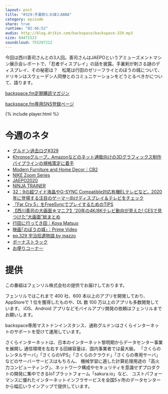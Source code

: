 ```yaml
---
layout: post
title: "#329:手裏剣とお城とABBA"
category: episode
share: true
runtime: "02:46:52"
audio: http://blog.drikin.com/backspace/backspace-329.mp3
size: 84471523
soundcloud: 755297212
---
```


今回は西川善司さんとの3人回。善司さんはJAEPOというアミューズメントマシン展示会レポートで、「忍者ディスプレイ」の話を披露。手裏剣が刺さる謎のディスプレイ、その秘密は？　松尾は行田のゼリーフライとのぼうの城について、ドリキンはスウェーデン人同僚とのコミュニケーションをどうとるべきかについて、語ります。

[backspace.fm定期購読マガジン](https://note.mu/drikin/m/m55ec296b7655)

[backspace.fm専用SNS登録ページ](https://mstdn.guru/invite/3WVHpSMr)

{% include player.html %}

# 今週のネタ
* [グルドン過去ログ#329](https://rbtnn.github.io/mstdn-picker/?instance=mstdn.guru&since_id=103626873025370475&max_id=103627812748973036)
* [Khronosグループ，Amazonなどのネット通販向けの3Dグラフィックス制作パイプラインの規格策定に着手](https://jp.gamesindustry.biz/article/1908/19080502/)
* [Modern Furniture and Home Decor｜CB2](https://www.cb2.com/)
* [NIKE Zoom Series](https://www.nike.com/jp/w/zoom-series-170vv)
* [JAEPO2020](https://www.youtube.com/watch?v=UNWRPrMCeF0&feature=youtu.be)
* [NINJA TRAINER](https://www.ninja-trainer.com/jp/)
* [32：9の超ワイド液晶やG-SYNC Compatible対応有機ELテレビなど，2020年に登場する注目のゲーマー向けディスプレイ＆テレビをチェック](https://www.4gamer.net/games/450/G045087/20200124065/)
* [「Far Cry 5」をFreeSyncでプレイするためのTIPS](https://www.4gamer.net/games/295/G029549/20180510121/)
* [【西川善司の大画面☆マニア】'20年の4K/8Kテレビ動向が見えた! CESで見つけた“大画面”総まとめ](https://av.watch.impress.co.jp/docs/series/dg/1233818.html)
* [行田に行ってき田｜Koya Matsuo](https://note.com/mazzo/n/n9264484f38be)
* [映画｢のぼうの城｣｜Prime Video](https://www.amazon.co.jp/dp/B00FIXBD32)
* [ep.329 宇治拾遺物語 by mazzo](https://note.com/mazzo/n/nef291e53141b)
* [ボーナストラック](https://note.com/backspacefm/n/n765d6ce2833e)
* [お便りコーナー](https://forms.gle/xrQkbsqxp8Ge7tN17)

# 提供

この番組はフェンリル株式会社の提供でお届けしております。

フェンリルではこれまで 400 社、600 本以上のアプリを開発しており、AppStoreで 1 位を獲得したものや、DL 数 100 万以上のアプリも多数開発しています。
iOS、Android アプリなどモバイルアプリ開発の依頼はフェンリルまでお願いします。

backspace専用マストドンインスタンス、通称グルドンはさくらインターネットのサポートを受けて運用しています。

さくらインターネットは、日本のインターネット黎明期からデータセンター事業を展開し
通信環境を左右する回線容量は、国内事業者では最大級。
「さくらのレンタルサーバ」「さくらのVPS」「さくらのクラウド」「さくらの専用サーバ」などのサーバーサービスはもちろん、
機械学習に適した計算処理用途の「高火力コンピューティング」、ネットワーク構成やセキュリティを意識せずプロダクトの開発に集中できるIoTプラットフォーム「sakura.io」など、
コストパフォーマンスに優れたインターネットインフラサービスを全国5ヶ所のデータセンターから幅広いラインアップで提供しています。

